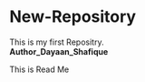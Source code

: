 # New-Repository
This is my first Repositry.
<br>
<b>Author_Dayaan_Shafique</b>
<br>
<p>This is Read Me</p>
